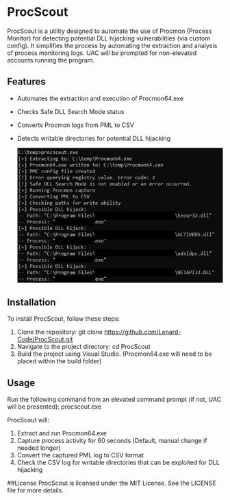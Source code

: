 # ProcScout

ProcScout is a utility designed to automate the use of Procmon (Process Monitor) for detecting potential DLL hijacking vulnerabilities (via custom config). It simplifies the process by automating the extraction and analysis of process monitoring logs. UAC will be prompted for non-elevated accounts running the program.

## Features

- Automates the extraction and execution of Procmon64.exe
- Checks Safe DLL Search Mode status
- Converts Procmon logs from PML to CSV
- Detects writable directories for potential DLL hijacking

  ![ProcScout Example](/example.jpeg)

## Installation

To install ProcScout, follow these steps:

1. Clone the repository:
   git clone https://github.com/Lenard-Code/ProcScout.git
2. Navigate to the project directory:
  cd ProcScout
3. Build the project using Visual Studio. (Procmon64.exe will need to be placed within the build folder)

## Usage
Run the following command from an elevated command prompt (if not, UAC will be presented):
procscout.exe

ProcScout will:
1. Extract and run Procmon64.exe 
2. Capture process activity for 60 seconds (Default, manual change if needed longer)
3. Convert the captured PML log to CSV format
4. Check the CSV log for writable directories that can be exploited for DLL hijacking

##License
ProcScout is licensed under the MIT License. See the LICENSE file for more details.
